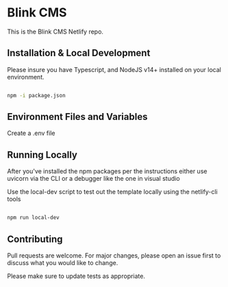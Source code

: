 # Blink CMS

This is the Blink CMS Netlify repo.

## Installation & Local Development

Please insure you have Typescript, and NodeJS v14+ installed on your local environment.

```bash

npm -i package.json

```

## Environment Files and Variables

Create a .env file

## Running Locally

After you've installed the npm packages per the instructions either use uvicorn via the CLI or a debugger like the one in visual studio

Use the local-dev script to test out the template locally using the netlify-cli tools

```bash

npm run local-dev

```

## Contributing

Pull requests are welcome. For major changes, please open an issue first to discuss what you would like to change.

Please make sure to update tests as appropriate.
